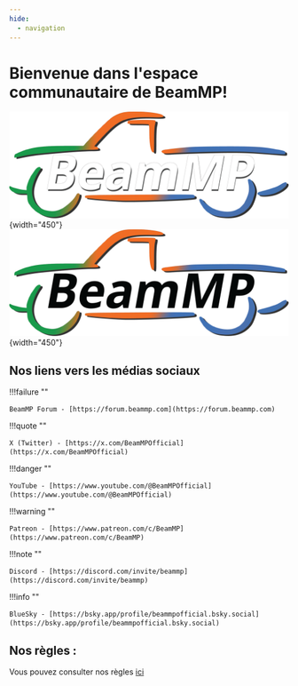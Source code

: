 ```yaml
---
hide:
  - navigation
---
```


# Bienvenue dans l'espace communautaire de BeamMP!
![BeamMP Multicolor-White](../../assets/content/BeamMP-Multi-WhtLtr-crop.png#only-dark){width="450"}
![BeamMP Multicolor-Black](../../assets/content/BeamMP-Multi-BlkLtr-crop.png#only-light){width="450"}

## Nos liens vers les médias sociaux

!!!failure ""

    BeamMP Forum - [https://forum.beammp.com](https://forum.beammp.com)

!!!quote ""

    X (Twitter) - [https://x.com/BeamMPOfficial](https://x.com/BeamMPOfficial)

!!!danger ""

    YouTube - [https://www.youtube.com/@BeamMPOfficial](https://www.youtube.com/@BeamMPOfficial)

!!!warning ""

    Patreon - [https://www.patreon.com/c/BeamMP](https://www.patreon.com/c/BeamMP)

!!!note ""

    Discord - [https://discord.com/invite/beammp](https://discord.com/invite/beammp)

!!!info ""

    BlueSky - [https://bsky.app/profile/beammpofficial.bsky.social](https://bsky.app/profile/beammpofficial.bsky.social)

## Nos règles :
Vous pouvez consulter nos règles [ici](rules.md)
